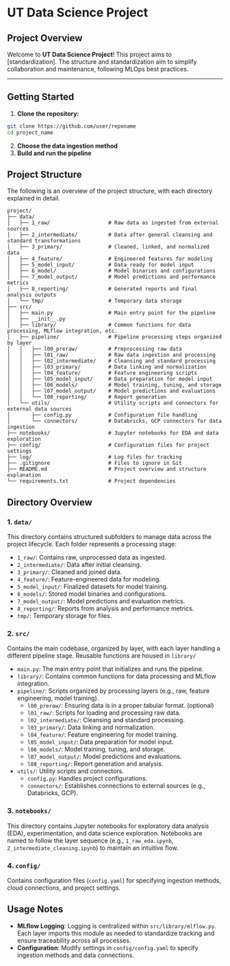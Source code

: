 # UT Data Science Project 

## Project Overview
Welcome to **UT Data Science Project**! This project aims to [standardization]. The structure and standardization aim to simplify collaboration and maintenance, following MLOps best practices.

---

## Getting Started
1. **Clone the repository:**
```bash
git clone https://github.com/user/reponame
cd project_name
```
2. **Choose the data ingestion method**
3. **Build and run the pipeline**

## Project Structure

The following is an overview of the project structure, with each directory explained in detail.

```plaintext
project/
├── data/
│   ├── 1_raw/                   # Raw data as ingested from external sources
│   ├── 2_intermediate/          # Data after general cleansing and standard transformations
│   ├── 3_primary/               # Cleaned, linked, and normalized data
│   ├── 4_feature/               # Engineered features for modeling
│   ├── 5_model_input/           # Data ready for model input
│   ├── 6_model/                 # Model binaries and configurations
│   ├── 7_model_output/          # Model predictions and performance metrics
│   ├── 8_reporting/             # Generated reports and final analysis outputs
│   └── tmp/                     # Temporary data storage
├── src/
│   ├── main.py                  # Main entry point for the pipeline
│   ├── __init__.py
│   ├── library/                 # Common functions for data processing, MLflow integration, etc.
│   ├── pipeline/                # Pipeline processing steps organized by layer
│   │   ├── l00_preraw/          # Preprocessing raw data
│   │   ├── l01_raw/             # Raw data ingestion and processing
│   │   ├── l02_intermediate/    # Cleansing and standard processing
│   │   ├── l03_primary/         # Data linking and normalization
│   │   ├── l04_feature/         # Feature engineering scripts
│   │   ├── l05_model_input/     # Data preparation for model input
│   │   ├── l06_models/          # Model training, tuning, and storage
│   │   ├── l07_model_output/    # Model predictions and evaluations
│   │   └── l08_reporting/       # Report generation
│   └── utils/                   # Utility scripts and connectors for external data sources
│       ├── config.py            # Configuration file handling
│       └── connectors/          # Databricks, GCP connectors for data ingestion
├── notebooks/                   # Jupyter notebooks for EDA and data exploration
├── config/                      # Configuration files for project settings
├── log/                         # Log files for tracking
├── .gitignore                   # Files to ignore in Git
├── README.md                    # Project overview and structure explanation
└── requirements.txt             # Project dependencies
```

## Directory Overview
### 1. ``data/``
This directory contains structured subfolders to manage data across the project lifecycle. Each folder represents a processing stage:
- ``1_raw/``: Contains raw, unprocessed data as ingested.
- ``2_intermediate/``: Data after initial cleansing.
- ``3_primary/``: Cleaned and joined data.
- ``4_feature/``: Feature-engineered data for modeling.
- ``5_model_input/``: Finalized datasets for model training.
- ``6_models/``: Stored model binaries and configurations.
- ``7_model_output/``: Model predictions and evaluation metrics.
- ``8_reporting/``: Reports from analysis and performance metrics.
- ``tmp/``: Temporary storage for files.

### 2. ``src/``
Contains the main codebase, organized by layer, with each layer handling a different pipeline stage. Reusable functions are housed in ``library/``
- ``main.py``: The main entry point that initializes and runs the pipeline.
- ``library/``: Contains common functions for data processing and MLflow integration.
- ``pipeline/``: Scripts organized by processing layers (e.g., raw, feature engineering, model training).
    - ``l00_preraw/``: Ensuring data is in a proper tabular format. (optional)
    - ``l01_raw/``: Scripts for loading and processing raw data.
    - ``l02_intermediate/``: Cleansing and standard processing.
    - ``l03_primary/``: Data linking and normalization.
    - ``l04_feature/``: Feature engineering for model training.
    - ``l05_model_input/``: Data preparation for model input.
    - ``l06_models/``: Model training, tuning, and storage.
    - ``l07_model_output/``: Model predictions and evaluations.
    - ``l08_reporting/``: Report generation and analysis.
- ``utils/``: Utility scripts and connectors.
    - ``config.py``: Handles project configurations.
    - ``connectors/``: Establishes connections to external sources (e.g., Databricks, GCP).

### 3. ``notebooks/``
This directory contains Jupyter notebooks for exploratory data analysis (EDA), experimentation, and data science exploration. Notebooks are named to follow the layer sequence (e.g., ``1_raw_eda.ipynb``, ``2_intermediate_cleaning.ipynb``) to maintain an intuitive flow.

### 4. ``config/``
Contains configuration files (``config.yaml``) for specifying ingestion methods, cloud connections, and project settings.

## Usage Notes
- **MLflow Logging**: Logging is centralized within ``src/library/mlflow.py``. Each layer imports this module as needed to standardize tracking and ensure traceability across all processes.
- **Configuration**: Modify settings in ``config/config.yaml`` to specify ingestion methods and data connections.